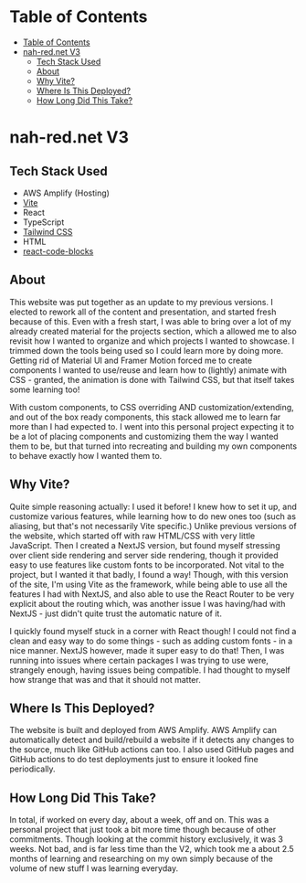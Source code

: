 
# Table of Contents
- [Table of Contents](#table-of-contents)
- [nah-red.net V3](#nah-rednet-v3)
  - [Tech Stack Used](#tech-stack-used)
  - [About](#about)
  - [Why Vite?](#why-vite)
  - [Where Is This Deployed?](#where-is-this-deployed)
  - [How Long Did This Take?](#how-long-did-this-take)

# nah-red.net V3

## Tech Stack Used
- AWS Amplify (Hosting)
- [Vite](https://vite.dev/)
- React
- TypeScript
- [Tailwind CSS](https://tailwindcss.com/)
- HTML
- [react-code-blocks](https://www.npmjs.com/package/react-code-blocks)


## About
This website was put together as an update to my previous versions. I elected 
to rework all of the content and presentation, and started fresh because of 
this. Even with a fresh start, I was able to bring over a lot of my already 
created material for the projects section, which a allowed me to also revisit 
how I wanted to organize and which projects I wanted to showcase. I trimmed 
down the tools being used so I could learn more by doing more. Getting rid of 
Material UI and Framer Motion forced me to create components I wanted to 
use/reuse and learn how to (lightly) animate with CSS - granted, the animation 
is done with Tailwind CSS, but that itself takes some learning too!

With custom components, to CSS overriding AND customization/extending, and out 
of the box ready components, this stack allowed me to learn far more than I had 
expected to. I went into this personal project expecting it to be a lot of 
placing components and customizing them the way I wanted them to be, but that 
turned into recreating and building my own components to behave exactly how I 
wanted them to.

## Why Vite?
Quite simple reasoning actually: I used it before! I knew how to set it up,
and customize various features, while learning how to do new ones too (such as 
aliasing, but that's not necessarily Vite specific.) Unlike previous versions 
of the website, which started off with raw HTML/CSS with very little JavaScript. 
Then I created a NextJS version, but found myself stressing over client side 
rendering and server side rendering, though it provided easy to use features 
like custom fonts to be incorporated. Not vital to the project, but I wanted 
it that badly, I found a way! Though, with this version of the site, I'm using 
Vite as the framework, while being able to use all the features I had with 
NextJS, and also able to use the React Router to be very explicit about the 
routing which, was another issue I was having/had with NextJS - just didn't 
quite trust the automatic nature of it.

I quickly found myself stuck in a corner with React though! I could not find a 
clean and easy way to do some things - such as adding custom fonts - in a nice 
manner. NextJS however, made it super easy to do that! Then, I was running into 
issues where certain packages I was trying to use were, strangely enough, 
having issues being compatible. I had thought to myself how strange that was 
and that it should not matter.

## Where Is This Deployed?
The website is built and deployed from AWS Amplify. AWS Amplify can 
automatically detect and build/rebuild a website if it detects any changes to 
the source, much like GitHub actions can too. I also used GitHub pages and 
GitHub actions to do test deployments just to ensure it looked fine 
periodically.

## How Long Did This Take?
In total, if worked on every day, about a week, off and on. This was a personal 
project that just took a bit more time though because of other commitments. 
Though looking at the commit history exclusively, it was 3 weeks. Not bad, and 
is far less time than the V2, which took me a about 2.5 months of learning and 
researching on my own simply because of the volume of new stuff I was learning 
everyday.